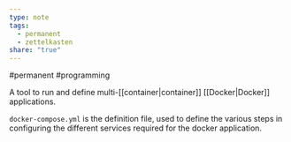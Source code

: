 ```yaml
---
type: note
tags:
  - permanent
  - zettelkasten
share: "true"
---
```

#permanent #programming 

A tool to run and define multi-[[container|container]] [[Docker|Docker]] applications. 

`docker-compose.yml` is the definition file, used to define the various steps in configuring the different services required for the docker application. 


